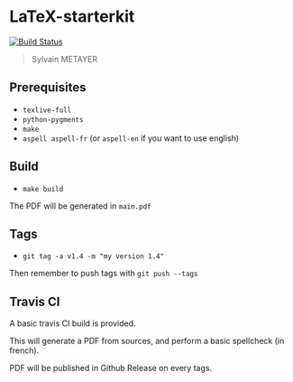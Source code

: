 # LaTeX-starterkit

[![Build Status](https://travis-ci.org/sylvainmetayer/LaTeX-starterkit.svg?branch=master)](https://travis-ci.org/sylvainmetayer/LaTeX-starterkit)

> Sylvain METAYER

## Prerequisites

- `texlive-full`
- `python-pygments`
- `make`
- `aspell aspell-fr` (or `aspell-en` if you want to use english)

## Build

- `make build`

The PDF will be generated in `main.pdf`

## Tags

- `git tag -a v1.4 -m "my version 1.4"`

Then remember to push tags with `git push --tags`

## Travis CI

A basic travis CI build is provided.

This will generate a PDF from sources, and perform a basic spellcheck (in french).

PDF will be published in Github Release on every tags.
